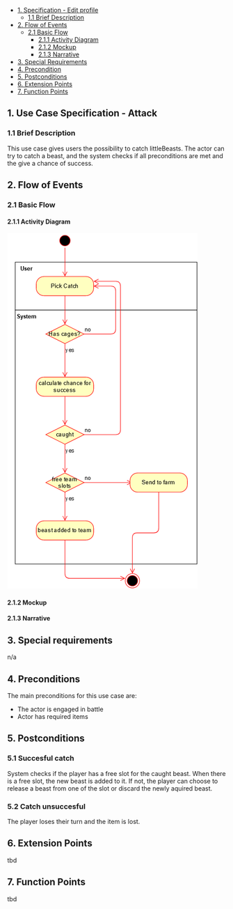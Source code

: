 - [1. Specification - Edit profile](#1-specification-edit-profile)
    - [1.1 Brief Description](#11-brief-description)
- [2. Flow of Events](#2-flow-of-events)
    - [2.1 Basic Flow](#21-basic-flow)
        - [2.1.1 Activity Diagram](#211-activity-diagram)
        - [2.1.2 Mockup](#212-mockup)
        - [2.1.3 Narrative](#213-narrative)
- [3. Special Requirements](#3-special-requirements)
- [4. Precondition](#4-preconditions)  
- [5. Postconditions](#5-postconditions)
- [6. Extension Points](#6-extension-points)
- [7. Function Points](#7-function-points)

## 1. Use Case Specification - Attack
### 1.1 Brief Description
This use case gives users the possibility to catch littleBeasts. The actor can try to catch a beast, and the system checks if all preconditions are met and the give a chance of success.
## 2. Flow of Events
### 2.1 Basic Flow
#### 2.1.1 Activity Diagram
![Activity Diagram](https://raw.githubusercontent.com/LittleBeasts/documentation/master/useCases/diagrams/Catch.png)
#### 2.1.2 Mockup
#### 2.1.3 Narrative
## 3. Special requirements
n/a
## 4. Preconditions
The main preconditions for this use case are:
- The actor is engaged in battle
- Actor has required items

## 5. Postconditions
### 5.1 Succesful catch
System checks if the player has a free slot for the caught beast. When there is a free slot, the new beast is added to it.
If not, the player can choose to release a beast from one of the slot or discard the newly aquired beast.
### 5.2 Catch unsuccesful
The player loses their turn and the item is lost. 
## 6. Extension Points
tbd
## 7. Function Points
tbd
